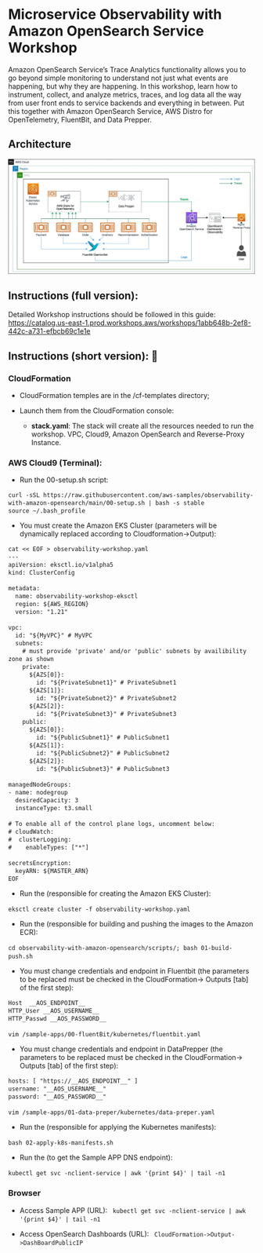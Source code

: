 # Microservice Observability with Amazon OpenSearch Service Workshop

Amazon OpenSearch Service’s Trace Analytics functionality allows you to go beyond simple monitoring to understand not just what events are happening, but why they are happening. In this workshop, learn how to instrument, collect, and analyze metrics, traces, and log data all the way from user front ends to service backends and everything in between. Put this together with Amazon OpenSearch Service, AWS Distro for OpenTelemetry, FluentBit, and Data Prepper.

## Architecture
![architecture](/assets/arch.jpg)

## Instructions (full version):
Detailed Workshop instructions should be followed in this guide:  
https://catalog.us-east-1.prod.workshops.aws/workshops/1abb648b-2ef8-442c-a731-efbcb69c1e1e


## Instructions (short version): 🚀

### CloudFormation
- CloudFormation temples are in the /cf-templates directory;
- Launch them from the CloudFormation console:

  - **stack.yaml**: The stack will create all the resources needed to run the workshop. VPC, Cloud9, Amazon OpenSearch and Reverse-Proxy Instance.

### AWS Cloud9 (Terminal):
  - Run the 00-setup.sh script:

 ```
 curl -sSL https://raw.githubusercontent.com/aws-samples/observability-with-amazon-opensearch/main/00-setup.sh | bash -s stable
 source ~/.bash_profile
 ```
 
 
  - You must create the Amazon EKS Cluster (parameters will be dynamically replaced according to Cloudformation->Output):
```
cat << EOF > observability-workshop.yaml
--- 
apiVersion: eksctl.io/v1alpha5
kind: ClusterConfig

metadata:
  name: observability-workshop-eksctl
  region: ${AWS_REGION}
  version: "1.21"

vpc:
  id: "${MyVPC}" # MyVPC
  subnets:
    # must provide 'private' and/or 'public' subnets by availibility zone as shown
    private:
      ${AZS[0]}:
        id: "${PrivateSubnet1}" # PrivateSubnet1
      ${AZS[1]}:
        id: "${PrivateSubnet2}" # PrivateSubnet2
      ${AZS[2]}:
        id: "${PrivateSubnet3}" # PrivateSubnet3
    public:
      ${AZS[0]}:
        id: "${PublicSubnet1}" # PublicSubnet1
      ${AZS[1]}:
        id: "${PublicSubnet2}" # PublicSubnet2
      ${AZS[2]}:
        id: "${PublicSubnet3}" # PublicSubnet3

managedNodeGroups:
- name: nodegroup
  desiredCapacity: 3
  instanceType: t3.small

# To enable all of the control plane logs, uncomment below:
# cloudWatch:
#  clusterLogging:
#    enableTypes: ["*"]

secretsEncryption:
  keyARN: ${MASTER_ARN}
EOF
```
  - Run the (responsible for creating the Amazon EKS Cluster):
   
 ```eksctl create cluster -f observability-workshop.yaml```
 
  - Run the (responsible for building and pushing the images to the Amazon ECR): 
 
 ```cd observability-with-amazon-opensearch/scripts/; bash 01-build-push.sh```
 
  - You must change credentials and endpoint in Fluentbit (the parameters to be replaced must be checked in the CloudFormation-> Outputs [tab] of the first step):
  
  ```
  Host  __AOS_ENDPOINT__
  HTTP_User __AOS_USERNAME__
  HTTP_Passwd __AOS_PASSWORD__

  vim /sample-apps/00-fluentBit/kubernetes/fluentbit.yaml
  ```
  
  - You must change credentials and endpoint in DataPrepper (the parameters to be replaced must be checked in the CloudFormation-> Outputs [tab] of the first step):
  
  ```
  hosts: [ "https://__AOS_ENDPOINT__" ]
  username: "__AOS_USERNAME__"
  password: "__AOS_PASSWORD__"
            
  vim /sample-apps/01-data-preper/kubernetes/data-preper.yaml
  ```
  
  - Run the (responsible for applying the Kubernetes manifests):
  
  ```bash 02-apply-k8s-manifests.sh```
  
  - Run the (to get the Sample APP DNS endpoint):
  
  ```kubectl get svc -nclient-service | awk '{print $4}' | tail -n1```

### Browser
  - Access Sample APP (URL):
  ``` kubectl get svc -nclient-service | awk '{print $4}' | tail -n1```
  
  - Access OpenSearch Dashboards (URL):
  ``` CloudFormation->Output->DashBoardPublicIP``` 
